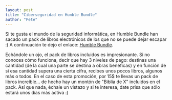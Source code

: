 ```yaml
---
layout: post
title: "Ciberseguridad en Humble Bundle"
author: "Pete"
---
```


Si te gusta el mundo de la seguridad informática, en Humble Bundle han sacado un pack de libros electrónicos de los que no se puede dejar escapar :) A continuación te dejo el enlace: [Humble Bundle](
https://www.humblebundle.com/books/cybersecurity-wiley).

Echándole un ojo, el pack de libros incluidos es impresionante. Si no conoces cómo funciona, decir que hay 3 niveles de pago: destinas una cantidad (de la cual una parte se destina a obras benéficas) y en función de si esa cantidad supera una cierta cifra, recibes unos pocos libros, algunos más o todos. En el caso de esta promoción, por 15$ te llevas un pack de libros increíble... de hecho hay un montón de "Biblia de X" incluidos en el pack. Así que nada, échale un vistazo y si te interesa, date prisa que sólo estará unos días más activa :)
